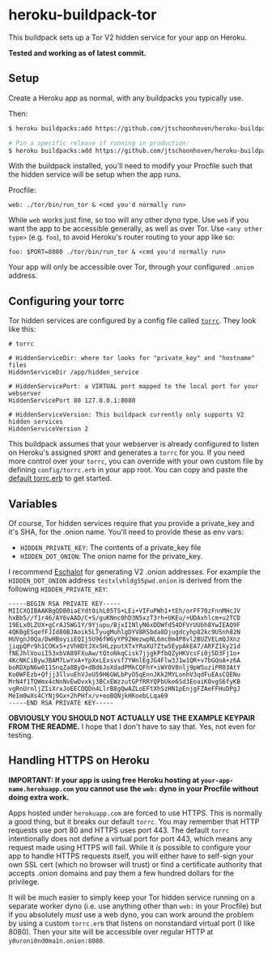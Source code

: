 # heroku-buildpack-tor

This buildpack sets up a Tor V2 hidden service for your app on Heroku.

**Tested and working as of latest commit.**

## Setup

Create a Heroku app as normal, with any buildpacks you typically use.

Then:

```sh
$ heroku buildpacks:add https://github.com/jtschoonhoven/heroku-buildpack-tor.git

# Pin a specific release if running in production:
$ heroku buildpacks:add https://github.com/jtschoonhoven/heroku-buildpack-tor.git#v0.0.15
```

With the buildpack installed, you'll need to modify your Procfile such that
the hidden service will be setup when the app runs.

Procfile:

```
web: ./tor/bin/run_tor & <cmd you'd normally run>
```

While `web` works just fine, so too will any other dyno type. Use `web`
if you want the app to be accessible generally, as well as over Tor. Use
`<any other type>` (e.g. `foo`), to avoid Heroku's router routing to your app like so:

```
foo: $PORT=8080 ./tor/bin/run_tor & <cmd you'd normally run>
```

Your app will only be accessible over Tor, through your configured
`.onion` address.

## Configuring your torrc

Tor hidden services are configured by a config file called [`torrc`](https://github.com/torproject/tor/blob/master/src/config/torrc.sample.in). They look like this:

```
# torrc

# HiddenServiceDir: where tor looks for "private_key" and "hostname" files
HiddenServiceDir /app/hidden_service

# HiddenServicePort: a VIRTUAL port mapped to the local port for your webserver
HiddenServicePort 80 127.0.0.1:8080

# HiddenServiceVersion: This buildpack currently only supports V2 hidden services
HiddenServiceVersion 2
```

This buildpack assumes that your webserver is already configured to listen on Heroku's assigned `$PORT` and generates a `torrc` for you. If you need more control over your `torrc`, you can override with your own custom file by defining `config/torrc.erb` in your app root. You can copy and paste the [default torrc.erb](https://github.com/jtschoonhoven/heroku-buildpack-tor/blob/master/lib/torrc.erb) to get started.

## Variables

Of course, Tor hidden services require that you provide a private_key and it's
SHA, for the .onion name. You'll need to provide these as env vars:

* `HIDDEN_PRIVATE_KEY`: The contents of a private_key file
* `HIDDEN_DOT_ONION`: The onion name for the private_key.

I recommend [Eschalot](https://github.com/ReclaimYourPrivacy/eschalot) for generating V2 .onion addresses. For example the `HIDDEN_DOT_ONION` address `testxlvhldg55pwd.onion` is derived from the following `HIDDEN_PRIVATE_KEY`:

```
-----BEGIN RSA PRIVATE KEY-----
MIICXQIBAAKBgQDB0iaEYdt0ihL05TS+LEi+VIFuPWh1+tEh/orFF70zFnnMHcJV
hxBb5//f1r46/AY6vAAD/C+S/guKNnc0hD3N5xzT3rh+UKEu/+UDAxhlcm+u2TCD
19ELx0LZUX+gCrAJ5WG1Y/9Yjupu/BjxIINlyN6xDDWfd54DFVrUUbh8YwIEAQ9F
4QKBgESqefFJId80BJAoik5LTyugMuhlgDYV8RSbda8Djugdcyhp82kc9U5nh82N
HUVgnJ0Qa/DwHBoyiiEQIj5U96fW6yYP92WezwpNL6mc0m4P8vl2BUZVELmQJXnz
jiqpQPr9h1COKxS+zVhHDtJXxSHLzputXTxYRaXU7Ztw5EypAkEA7/ARFZ1ky21d
fNEJhlVouiI53xbVA89FXuAw/tQtoNkqCisk7jjgkPfbQZyHKVcsFi0j5D3Fj1o+
4KcNKCiBywJBAM7LwYxA+YpXxLExsvsf7YWnlEgJG4Flw3J1w1QR+v7bGQoA+z6A
boRDXpN6w011SnqZa8ByQ+dBd6JoXdadPMkCQFhY+iWY0V8nlj9pWSuziPR03AtY
Ko0WFEzb+Qfjj3llvuEhVJeU59H6GWLbPyO5qEnnJKk2MYLonhV3qdFuEAsCQENu
MrN4f1TQWmx4cNnNvEwDvxkj3BCxEWzzutGPfRRYQPbUke6Sd3EoaiK0vgS6fyKB
vgRnUrnljZIiXrxJoEECQQDn4LlrB8gQwAZLoEFtXhSzHN1pEnjgFZAeFFHuDPgJ
MeIm0wXs4CYNj9Gx+2hPHfx/v+eoBQNjkHKoebLLqa69
-----END RSA PRIVATE KEY-----
```

**OBVIOUSLY YOU SHOULD NOT ACTUALLY USE THE EXAMPLE KEYPAIR FROM THE README.** I hope that I don't have to say that. Yes, not even for testing.

## Handling HTTPS on Heroku

**IMPORTANT: If your app is using free Heroku hosting at `your-app-name.herokuapp.com` you cannot use the `web:` dyno in your Procfile without doing extra work.**

Apps hosted under `herokuapp.com` are forced to use HTTPS. This is normally a good thing, but it breaks our default `torrc`. You may remember that HTTP requests use port 80 and HTTPS uses port 443. The default `torrc` intentionally does not define a virtual port for port 443, which means any request made using HTTPS will fail. While it _is_ possible to configure your app to handle HTTPS requests itself, you will either have to self-sign your own SSL cert (which no browser will trust) or find a certificate authority that accepts .onion domains and pay them a few hundred dollars for the privilege.

It will be much easier to simply keep your Tor hidden service running on a separate worker dyno (i.e. use anything other than `web:` in your Procfile) but if you absolutely _must_ use a web dyno, you can work around the problem by using a custom `torrc.erb` that listens on nonstandard virtual port (I like 8080). Then your site will be accessible over regular HTTP at `y0uroni0nd0ma1n.onion:8080`.
